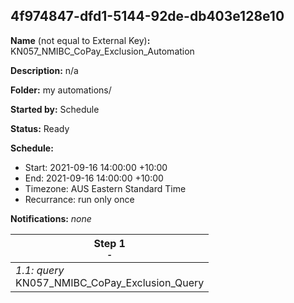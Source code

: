 ## 4f974847-dfd1-5144-92de-db403e128e10

**Name** (not equal to External Key)**:** KN057_NMIBC_CoPay_Exclusion_Automation

**Description:** n/a

**Folder:** my automations/

**Started by:** Schedule

**Status:** Ready

**Schedule:**

* Start: 2021-09-16 14:00:00 +10:00
* End: 2021-09-16 14:00:00 +10:00
* Timezone: AUS Eastern Standard Time
* Recurrance: run only once

**Notifications:** _none_


| Step 1<br>_<small>-</small>_ |
| --- |
| _1.1: query_<br>KN057_NMIBC_CoPay_Exclusion_Query |
